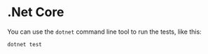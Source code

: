 # .Net Core

You can use the `dotnet` command line tool to run the tests, like this:

```
dotnet test
```
